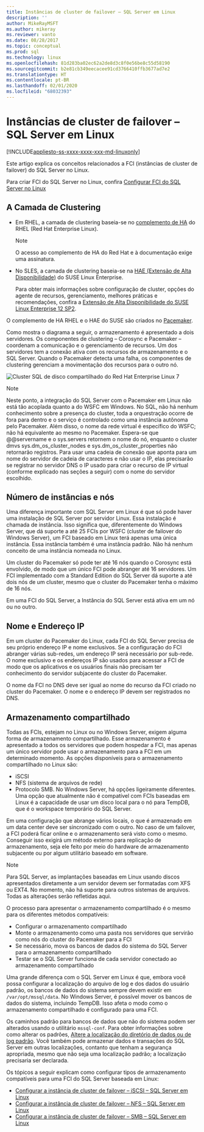 ```yaml
---
title: Instâncias de cluster de failover – SQL Server em Linux
description: ''
author: MikeRayMSFT
ms.author: mikeray
ms.reviewer: vanto
ms.date: 08/28/2017
ms.topic: conceptual
ms.prod: sql
ms.technology: linux
ms.openlocfilehash: 81d283ba02ec62a2de8d3c8f0e56be8c55d58190
ms.sourcegitcommit: b2e81cb349eecacee91cd3766410ffb3677ad7e2
ms.translationtype: HT
ms.contentlocale: pt-BR
ms.lasthandoff: 02/01/2020
ms.locfileid: "68032393"
---
```

# <a name="failover-cluster-instances---sql-server-on-linux"></a>Instâncias de cluster de failover – SQL Server em Linux

[!INCLUDE[appliesto-ss-xxxx-xxxx-xxx-md-linuxonly](../includes/appliesto-ss-xxxx-xxxx-xxx-md-linuxonly.md)]

Este artigo explica os conceitos relacionados a FCI (instâncias de cluster de failover) do SQL Server no Linux. 

Para criar FCI do SQL Server no Linux, confira [Configurar FCI do SQL Server no Linux](sql-server-linux-shared-disk-cluster-configure.md)

## <a name="the-clustering-layer"></a>A Camada de Clustering

* Em RHEL, a camada de clustering baseia-se no [complemento de HA](https://access.redhat.com/documentation/en-US/Red_Hat_Enterprise_Linux/6/pdf/High_Availability_Add-On_Overview/Red_Hat_Enterprise_Linux-6-High_Availability_Add-On_Overview-en-US.pdf) do RHEL (Red Hat Enterprise Linux). 

    > [!NOTE] 
    > O acesso ao complemento de HA do Red Hat e à documentação exige uma assinatura. 

* No SLES, a camada de clustering baseia-se na [HAE (Extensão de Alta Disponibilidade)](https://www.suse.com/products/highavailability) do SUSE Linux Enterprise.

    Para obter mais informações sobre configuração de cluster, opções do agente de recursos, gerenciamento, melhores práticas e recomendações, confira a [Extensão de Alta Disponibilidade do SUSE Linux Enterprise 12 SP2](https://www.suse.com/documentation/sle-ha-12/index.html).

O complemento de HA RHEL e o HAE do SUSE são criados no [Pacemaker](https://clusterlabs.org/).

Como mostra o diagrama a seguir, o armazenamento é apresentado a dois servidores. Os componentes de clustering – Corosync e Pacemaker – coordenam a comunicação e o gerenciamento de recursos. Um dos servidores tem a conexão ativa com os recursos de armazenamento e o SQL Server. Quando o Pacemaker detecta uma falha, os componentes de clustering gerenciam a movimentação dos recursos para o outro nó.  

![Cluster SQL de disco compartilhado do Red Hat Enterprise Linux 7](./media/sql-server-linux-shared-disk-cluster-red-hat-7-configure/LinuxCluster.png) 


> [!NOTE]
> Neste ponto, a integração do SQL Server com o Pacemaker em Linux não está tão acoplada quanto a do WSFC em Windows. No SQL, não há nenhum conhecimento sobre a presença do cluster, toda a orquestração ocorre de fora para dentro e o serviço é controlado como uma instância autônoma pelo Pacemaker. Além disso, o nome da rede virtual é específico do WSFC; não há equivalente ao mesmo no Pacemaker. Espera-se que @@servername e o sys.servers retornem o nome do nó, enquanto o cluster dmvs sys.dm_os_cluster_nodes e sys.dm_os_cluster_properties não retornarão registros. Para usar uma cadeia de conexão que aponta para um nome do servidor de cadeia de caracteres e não usar o IP, elas precisarão se registrar no servidor DNS o IP usado para criar o recurso de IP virtual (conforme explicado nas seções a seguir) com o nome do servidor escolhido.

## <a name="number-of-instances-and-nodes"></a>Número de instâncias e nós

Uma diferença importante com SQL Server em Linux é que só pode haver uma instalação de SQL Server por servidor Linux. Essa instalação é chamada de instância. Isso significa que, diferentemente do Windows Server, que dá suporte a até 25 FCIs por WSFC (cluster de failover do Windows Server), um FCI baseado em Linux terá apenas uma única instância. Essa instância também é uma instância padrão. Não há nenhum conceito de uma instância nomeada no Linux. 

Um cluster do Pacemaker só pode ter até 16 nós quando o Corosync está envolvido, de modo que um único FCI pode abranger até 16 servidores. Um FCI implementado com a Standard Edition do SQL Server dá suporte a até dois nós de um cluster, mesmo que o cluster do Pacemaker tenha o máximo de 16 nós.

Em uma FCI do SQL Server, a Instância do SQL Server está ativa em um nó ou no outro.

## <a name="ip-address-and-name"></a>Nome e Endereço IP
Em um cluster do Pacemaker do Linux, cada FCI do SQL Server precisa de seu próprio endereço IP e nome exclusivos. Se a configuração do FCI abranger várias sub-redes, um endereço IP será necessário por sub-rede. O nome exclusivo e os endereços IP são usados para acessar a FCI de modo que os aplicativos e os usuários finais não precisam ter conhecimento do servidor subjacente do cluster do Pacemaker.

O nome da FCI no DNS deve ser igual ao nome do recurso da FCI criado no cluster do Pacemaker.
O nome e o endereço IP devem ser registrados no DNS.

## <a name="shared-storage"></a>Armazenamento compartilhado
Todas as FCIs, estejam no Linux ou no Windows Server, exigem alguma forma de armazenamento compartilhado. Esse armazenamento é apresentado a todos os servidores que podem hospedar a FCI, mas apenas um único servidor pode usar o armazenamento para a FCI em um determinado momento. As opções disponíveis para o armazenamento compartilhado no Linux são:

- iSCSI
- NFS (sistema de arquivos de rede)
- Protocolo SMB. No Windows Server, há opções ligeiramente diferentes. Uma opção que atualmente não é compatível com FCIs baseadas em Linux é a capacidade de usar um disco local para o nó para TempDB, que é o workspace temporário do SQL Server.

Em uma configuração que abrange vários locais, o que é armazenado em um data center deve ser sincronizado com o outro. No caso de um failover, a FCI poderá ficar online e o armazenamento será visto como o mesmo. Conseguir isso exigirá um método externo para replicação de armazenamento, seja ele feito por meio do hardware de armazenamento subjacente ou por algum utilitário baseado em software. 

>[!NOTE]
>Para SQL Server, as implantações baseadas em Linux usando discos apresentados diretamente a um servidor devem ser formatadas com XFS ou EXT4. No momento, não há suporte para outros sistemas de arquivos. Todas as alterações serão refletidas aqui.

O processo para apresentar o armazenamento compartilhado é o mesmo para os diferentes métodos compatíveis:

- Configurar o armazenamento compartilhado
- Monte o armazenamento como uma pasta nos servidores que servirão como nós do cluster do Pacemaker para a FCI
- Se necessário, mova os bancos de dados do sistema do SQL Server para o armazenamento compartilhado
- Testar se o SQL Server funciona de cada servidor conectado ao armazenamento compartilhado

Uma grande diferença com o SQL Server em Linux é que, embora você possa configurar a localização do arquivo de log e dos dados do usuário padrão, os bancos de dados do sistema sempre devem existir em `/var/opt/mssql/data`. No Windows Server, é possível mover os bancos de dados do sistema, incluindo TempDB. Isso afeta o modo como o armazenamento compartilhado é configurado para uma FCI.

Os caminhos padrão para bancos de dados que não do sistema podem ser alterados usando o utilitário `mssql-conf`. Para obter informações sobre como alterar os padrões, [Altere a localização do diretório de dados ou de log padrão](sql-server-linux-configure-mssql-conf.md#datadir). Você também pode armazenar dados e transações do SQL Server em outras localizações, contanto que tenham a segurança apropriada, mesmo que não seja uma localização padrão; a localização precisaria ser declarada.

Os tópicos a seguir explicam como configurar tipos de armazenamento compatíveis para uma FCI do SQL Server baseada em Linux:

- [Configurar a instância de cluster de failover – iSCSI – SQL Server em Linux](sql-server-linux-shared-disk-cluster-configure-iscsi.md)
- [Configurar a instância de cluster de failover – NFS – SQL Server em Linux](sql-server-linux-shared-disk-cluster-configure-nfs.md)
- [Configurar a instância de cluster de failover – SMB – SQL Server em Linux](sql-server-linux-shared-disk-cluster-configure-smb.md)
